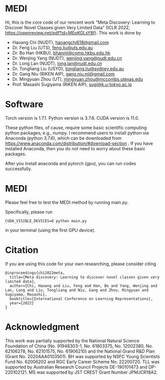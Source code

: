 # MEDI
Hi, this is the core code of our rencent work "Meta Discovery: Learning to Discover Novel Classes given Very Limited Data" (ICLR 2022, https://openreview.net/pdf?id=MEpKGLsY8f). This work is done by

* Haoang Chi (NUDT), haoangchi618@gmail.com
* Dr. Feng Liu (UTS), feng.liu@uts.edu.au
* Dr. Bo Han (HKBU), bhanml@comp.hkbu.edu.hk
* Dr. Wenjing Yang (NUDT), wenjing.yang@nudt.edu.cn
* Dr. Long Lan (NUDT), long.lan@nudt.edu.cn
* Dr. Tongliang Liu (USYD), tongliang.liu@sydney.edu.au
* Dr. Gang Niu (RIKEN AIP), gang.niu.ml@gmail.com
* Dr. Mingyuan Zhou (UT), mingyuan.zhou@mccombs.utexas.edu
* Prof. Masashi Sugiyama (RIKEN AIP), sugi@k.u-tokyo.ac.jp

# Software
Torch version is 1.7.1. Python version is 3.7.6. CUDA version is 11.0.

These python files, of cause, require some basic scientific computing python packages, e.g., numpy. I recommend users to install python via Anaconda (python 3.7.6), which can be downloaded from https://www.anaconda.com/distribution/#download-section . If you have installed Anaconda, then you do not need to worry about these basic packages.

After you install anaconda and pytorch (gpu), you can run codes successfully.

# MEDI
Please feel free to test the MEDI method by running main.py.

Specifically, please run

```
CUDA_VISIBLE_DEVICES=0 python main.py
```

in your terminal (using the first GPU device).

# Citation
If you are using this code for your own researching, please consider citing

```
@inproceedings{chi2022meta,
  title={Meta discovery: Learning to discover novel classes given very limited data},
  author={Chi, Haoang and Liu, Feng and Han, Bo and Yang, Wenjing and Lan, Long and Liu, Tongliang and Niu, Gang and Zhou, Mingyuan and Sugiyama, Masashi},
  booktitle={International Conference on Learning Representations},
  year={2022}
}
```

# Acknowledgment
This work was partially supported by the National Natural Science Foundation of China (No.
91948303-1, No. 61803375, No. 12002380, No. 62106278, No. 62101575, No. 61906210)
and the National Grand R&D Plan (Grant No. 2020AAA0103501). BH was supported by NSFC
Young Scientists Fund No. 62006202 and RGC Early Career Scheme No. 22200720. TLL was
supported by Australian Research Council Projects DE-190101473 and DP-220102121. MS was
supported by JST CREST Grant Number JPMJCR18A2.
